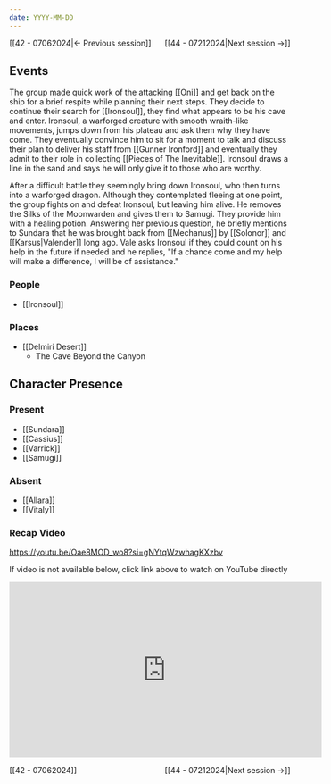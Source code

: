 ```yaml
---
date: YYYY-MM-DD
---
```

[[42 - 07062024|← Previous session]] <span style="float: right;"> [[44 - 07212024|Next session →]]</span>

## Events
The group made quick work of the attacking [[Oni]] and get back on the ship for a brief respite while planning their next steps. They decide to continue their search for [[Ironsoul]], they find what appears to be his cave and enter. Ironsoul, a warforged creature with smooth wraith-like movements, jumps down from his plateau and ask them why they have come. They eventually convince him to sit for a moment to talk and discuss their plan to deliver his staff from [[Gunner Ironford]] and eventually they admit to their role in collecting [[Pieces of The Inevitable]]. Ironsoul draws a line in the sand and says he will only give it to those who are worthy.

After a difficult battle they seemingly bring down Ironsoul, who then turns into a warforged dragon. Although they contemplated fleeing at one point, the group fights on and defeat Ironsoul, but leaving him alive. He removes the Silks of the Moonwarden and gives them to Samugi. They provide him with a healing potion. Answering her previous question, he briefly mentions to Sundara that he was brought back from [[Mechanus]] by [[Solonor]] and [[Karsus|Valender]] long ago. Vale asks Ironsoul if they could count on his help in the future if needed and he replies, "If a chance come and my help will make a difference, I will be of assistance."

### People
- [[Ironsoul]]

### Places 
- [[Delmiri Desert]]
	- The Cave Beyond the Canyon

## Character Presence 
### Present
- [[Sundara]] 
- [[Cassius]] 
- [[Varrick]] 
- [[Samugi]] 
 
### Absent
- [[Allara]] 
- [[Vitaly]]

### Recap Video
https://youtu.be/Oae8MOD_wo8?si=gNYtqWzwhagKXzbv

If video is not available below, click link above to watch on YouTube directly

<iframe width="560" height="315" src="https://www.youtube.com/embed/Oae8MOD_wo8?si=gNYtqWzwhagKXzbv" title="YouTube video player" frameborder="0" allow="accelerometer; autoplay; clipboard-write; encrypted-media; gyroscope; picture-in-picture; web-share" referrerpolicy="strict-origin-when-cross-origin" allowfullscreen></iframe>

[[42 - 07062024]] <span style="float: right;"> [[44 - 07212024|Next session →]]</span>